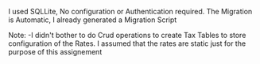 I used SQLLite, No configuration or Authentication required.
The Migration is Automatic, I already generated a Migration Script

Note:
-I didn't bother to do Crud operations to create Tax Tables to store configuration of the Rates. I assumed that the rates are static just for the purpose of this assignement


